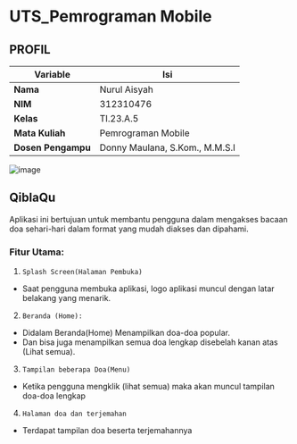 # UTS_Pemrograman Mobile
## PROFIL
| Variable           |             Isi            |
| -------------------|----------------------------|
| **Nama**           |         Nurul Aisyah       |
| **NIM**            |          312310476         |
| **Kelas**          |          TI.23.A.5         |
| **Mata Kuliah**    |     Pemrograman Mobile     |
| **Dosen Pengampu** |Donny Maulana, S.Kom., M.M.S.I  |

![image](https://github.com/user-attachments/assets/469c9e0e-b459-443d-bda7-830659e75e3b)

## QiblaQu
Aplikasi ini bertujuan untuk membantu pengguna dalam mengakses bacaan doa sehari-hari dalam format yang mudah diakses dan dipahami.
### Fitur Utama:
1. ``Splash Screen(Halaman Pembuka)``
- Saat pengguna membuka aplikasi, logo aplikasi muncul dengan latar belakang yang menarik.
2. ``Beranda (Home):``
- Didalam Beranda(Home) Menampilkan doa-doa popular.
- Dan bisa juga menampilkan semua doa lengkap disebelah kanan atas (Lihat semua).
3. ``Tampilan beberapa Doa(Menu)``
-	Ketika pengguna mengklik (lihat semua) maka akan muncul tampilan doa-doa lengkap
4. ``Halaman doa dan terjemahan``
- Terdapat tampilan doa beserta terjemahannya

